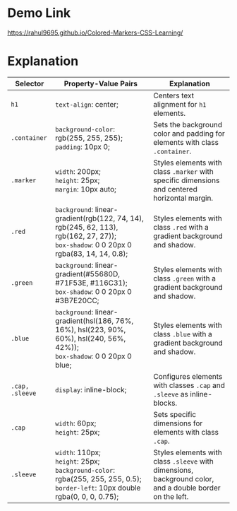 # Demo Link
https://rahul9695.github.io/Colored-Markers-CSS-Learning/

# Explanation

| Selector       | Property-Value Pairs                                   | Explanation                                              |
| -------------- | ------------------------------------------------------ | -------------------------------------------------------- |
| `h1`           | `text-align`: center;                                 | Centers text alignment for `h1` elements.               |
| `.container`   | `background-color`: rgb(255, 255, 255);<br>`padding`: 10px 0; | Sets the background color and padding for elements with class `.container`. |
| `.marker`      | `width`: 200px;<br>`height`: 25px;<br>`margin`: 10px auto; | Styles elements with class `.marker` with specific dimensions and centered horizontal margin. |
| `.red`         | `background`: linear-gradient(rgb(122, 74, 14), rgb(245, 62, 113), rgb(162, 27, 27));<br>`box-shadow`: 0 0 20px 0 rgba(83, 14, 14, 0.8); | Styles elements with class `.red` with a gradient background and shadow. |
| `.green`       | `background`: linear-gradient(#55680D, #71F53E, #116C31);<br>`box-shadow`: 0 0 20px 0 #3B7E20CC; | Styles elements with class `.green` with a gradient background and shadow. |
| `.blue`        | `background`: linear-gradient(hsl(186, 76%, 16%), hsl(223, 90%, 60%), hsl(240, 56%, 42%));<br>`box-shadow`: 0 0 20px 0 blue; | Styles elements with class `.blue` with a gradient background and shadow. |
| `.cap, .sleeve` | `display`: inline-block;                           | Configures elements with classes `.cap` and `.sleeve` as inline-blocks. |
| `.cap`         | `width`: 60px;<br>`height`: 25px;                    | Sets specific dimensions for elements with class `.cap`.  |
| `.sleeve`      | `width`: 110px;<br>`height`: 25px;<br>`background-color`: rgba(255, 255, 255, 0.5);<br>`border-left`: 10px double rgba(0, 0, 0, 0.75); | Styles elements with class `.sleeve` with dimensions, background color, and a double border on the left. |
